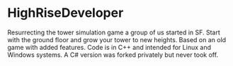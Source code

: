 # HighRiseDeveloper
Resurrecting the tower simulation game a group of us started in SF.
Start with the ground floor and grow your tower to new heights. Based on an old game with added features.
Code is in C++ and intended for Linux and Windows systems. A C# version was forked privately but never took off.
